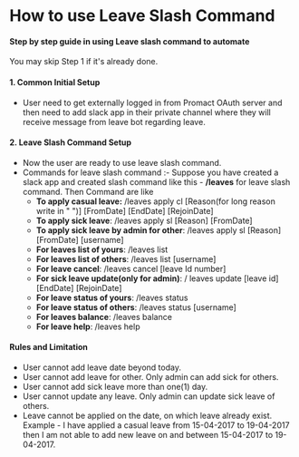 # How to use Leave Slash Command

#### Step by step guide in using Leave slash command to automate
You may skip Step 1 if it's already done.

#### 1. Common Initial Setup
  * User need to get externally logged in from Promact OAuth server and then need to add slack app in their private channel where they will receive message from leave bot regarding leave.

#### 2. Leave Slash Command Setup
  * Now the user are ready to use leave slash command.
  * Commands for leave slash command :- Suppose you have created a slack app and created slash command like this - **/leaves** for leave slash command. Then Command are like
    * **To apply casual leave:** /leaves apply cl [Reason(for long reason write in \" \")] [FromDate] [EndDate] [RejoinDate]
    * **To apply sick leave**: /leaves apply sl [Reason] [FromDate]
    * **To apply sick leave by admin for other**: /leaves apply sl [Reason] [FromDate] [username]
    * **For leaves list of yours**: /leaves list
    * **For leaves list of others**: /leaves list [username]
    * **For leave cancel**: /leaves cancel [leave Id number]
    * **For sick leave update(only for admin)**: / leaves update [leave id] [EndDate] [RejoinDate]
    * **For leave status of yours**: /leaves status
    * **For leave status of others**: /leaves status [username]
    * **For leaves balance**: /leaves balance
    * **For leave help**: /leaves help

#### Rules and Limitation
  * User cannot add leave date beyond today.
  * User cannot add leave for other. Only admin can add sick for others.
  * User cannot add sick leave more than one(1) day.
  * User cannot update any leave. Only admin can update sick leave of others.
  * Leave cannot be applied on the date, on which leave already exist. Example - I have applied a casual leave from 15-04-2017 to 19-04-2017 then I am not able to add new leave on and between 15-04-2017 to 19-04-2017.